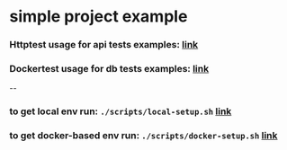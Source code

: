 # simple project example

### Httptest usage for api tests examples: [link](https://github.com/rodkevich/mvpbe/blob/master/internal/domain/sample/controller_test.go)
### Dockertest usage for db tests examples: [link](https://github.com/rodkevich/mvpbe/blob/master/internal/domain/sample/datasource/sample_datasource_test.go)

--
### to get local env run: `./scripts/local-setup.sh` [link](https://github.com/rodkevich/mvpbe/blob/master/scripts/local-setup.sh)
### to get docker-based env run: `./scripts/docker-setup.sh` [link](https://github.com/rodkevich/mvpbe/blob/master/scripts/docker-setup.sh)
